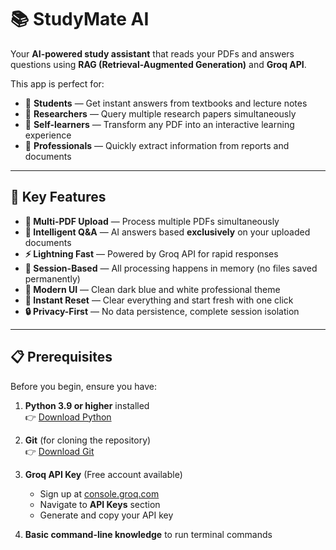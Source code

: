 # 📚 StudyMate AI  
Your **AI-powered study assistant** that reads your PDFs and answers questions using **RAG (Retrieval-Augmented Generation)** and **Groq API**.

This app is perfect for:
- 📖 **Students** — Get instant answers from textbooks and lecture notes
- 📄 **Researchers** — Query multiple research papers simultaneously  
- 🧠 **Self-learners** — Transform any PDF into an interactive learning experience
- 💼 **Professionals** — Quickly extract information from reports and documents

***

## 🌟 Key Features
- **📂 Multi-PDF Upload** — Process multiple PDFs simultaneously
- **🤖 Intelligent Q&A** — AI answers based **exclusively** on your uploaded documents
- **⚡ Lightning Fast** — Powered by Groq API for rapid responses
- **🧠 Session-Based** — All processing happens in memory (no files saved permanently)
- **🎨 Modern UI** — Clean dark blue and white professional theme
- **🔄 Instant Reset** — Clear everything and start fresh with one click
- **🔒 Privacy-First** — No data persistence, complete session isolation

***

## 📋 Prerequisites
Before you begin, ensure you have:

1. **Python 3.9 or higher** installed  
   👉 [Download Python](https://www.python.org/downloads/)
   
2. **Git** (for cloning the repository)  
   👉 [Download Git](https://git-scm.com/downloads)
   
3. **Groq API Key** (Free account available)  
   - Sign up at [console.groq.com](https://console.groq.com)  
   - Navigate to **API Keys** section  
   - Generate and copy your API key

4. **Basic command-line knowledge** to run terminal commands

